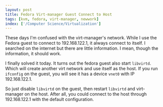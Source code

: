 ```yaml
---
layout: post
title: Fedora Virt-manager Guest Connect to Host
tags: [kvm, fedora, virt-manager, newwork]
index: ['/Computer Science/Virtualization']
---
```


These days I'm confused with the virt-manager's network. While I use the Fedora guest to connect to 192.168.122.1, it always connect to itself. I searched on the internet but there are little information. I mean, though the information, it should work.

I finally solved it today. It turns out the fedora guest also start `libvirtd`. Which will create another virt network and use itself as the host. If you run `ifconfig` on the guest, you will see it has a device `vnet0` with IP 192.168.122.1.

So just disable `libvirtd` on the guest, then restart `libvirtd` and virt-manager on the host. After all, you could connect to the host through 192.168.122.1 with the default configuration.

